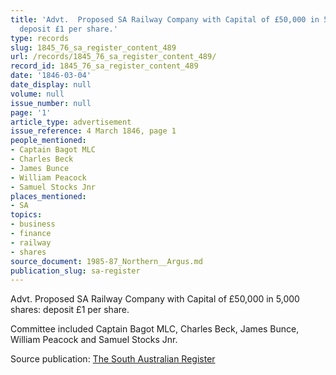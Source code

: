 ```yaml
---
title: 'Advt.  Proposed SA Railway Company with Capital of £50,000 in 5,000 shares:
  deposit £1 per share.'
type: records
slug: 1845_76_sa_register_content_489
url: /records/1845_76_sa_register_content_489/
record_id: 1845_76_sa_register_content_489
date: '1846-03-04'
date_display: null
volume: null
issue_number: null
page: '1'
article_type: advertisement
issue_reference: 4 March 1846, page 1
people_mentioned:
- Captain Bagot MLC
- Charles Beck
- James Bunce
- William Peacock
- Samuel Stocks Jnr
places_mentioned:
- SA
topics:
- business
- finance
- railway
- shares
source_document: 1985-87_Northern__Argus.md
publication_slug: sa-register
---
```


Advt.  Proposed SA Railway Company with Capital of £50,000 in 5,000 shares: deposit £1 per share.

Committee included Captain Bagot MLC, Charles Beck, James Bunce, William Peacock and Samuel Stocks Jnr.

Source publication: [The South Australian Register](/publications/sa-register/)
